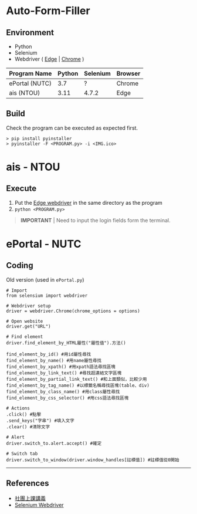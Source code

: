 # Auto-Form-Filler

## Environment

- Python
- Selenium
- Webdriver
  ( [Edge](https://developer.microsoft.com/zh-tw/microsoft-edge/tools/webdriver/) |
  [Chrome](https://chromedriver.chromium.org/downloads) )

| Program Name   | Python | Selenium | Browser |
| -------------- | ------ | -------- | ------- |
| ePortal (NUTC) | 3.7    | ?        | Chrome  |
| ais (NTOU)     | 3.11   | 4.7.2    | Edge    |

## Build

Check the program can be executed as expected first.

```
> pip install pyinstaller
> pyinstaller -F <PROGRAM.py> -i <IMG.ico>
```

# ais - NTOU

## Execute

1. Put the [Edge webdriver](https://developer.microsoft.com/zh-tw/microsoft-edge/tools/webdriver/) in the same directory as the program
2. `python <PROGRAM.py>`

> **IMPORTANT** | Need to input the login fields form the terminal.

# ePortal - NUTC

## Coding

Old version (used in `ePortal.py`)

```
# Import
from selensium import webdriver

# Webdriver setup
driver = webdriver.Chrome(chrome_options = options)

# Open website
driver.get("URL")

# Find element
driver.find_element_by_HTML屬性("屬性值").方法()

find_element_by_id() #用id屬性尋找
find_element_by_name() #用name屬性尋找
find_element_by_xpath() #用xpath語法尋找區塊
find_element_by_link_text() #尋找超連結文字區塊
find_element_by_partial_link_text() #和上面類似，比較少用
find_element_by_tag_name() #以標籤名稱尋找區塊(table、div)
find_element_by_class_name() #用class屬性尋找
find_element_by_css_selector() #用css語法尋找區塊

# Actions
.click() #點擊
.send_keys("字串") #填入文字
.clear() #清除文字

# Alert
driver.switch_to.alert.accept() #確定

# Switch tab
driver.switch_to_window(driver.window_handles[註標值]) #註標值從0開始
```

---

## References

- [社團上課講義](https://hackmd.io/@5Tx96k0MTs6LBwHSE3bmHQ/SkmpHiwDr)
- [Selenium Webdriver](https://www.selenium.dev/documentation/webdriver/)
